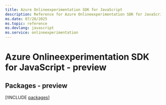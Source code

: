 ```yaml
---
title: Azure Onlineexperimentation SDK for JavaScript
description: Reference for Azure Onlineexperimentation SDK for JavaScript
ms.date: 07/28/2025
ms.topic: reference
ms.devlang: javascript
ms.service: onlineexperimentation
---
```

# Azure Onlineexperimentation SDK for JavaScript - preview
## Packages - preview
[!INCLUDE [packages](onlineexperimentation-index.md)]